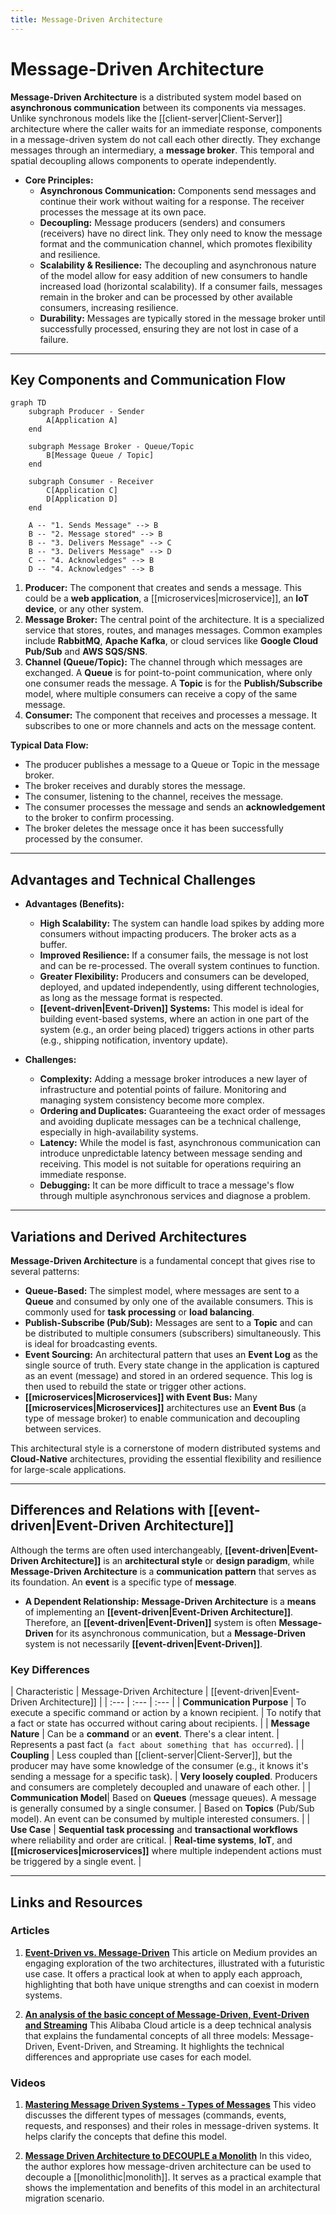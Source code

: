 ```yaml
---
title: Message-Driven Architecture
---
```

# Message-Driven Architecture

**Message-Driven Architecture** is a distributed system model based on **asynchronous communication** between its components via messages. Unlike synchronous models like the [[client-server|Client-Server]] architecture where the caller waits for an immediate response, components in a message-driven system do not call each other directly. They exchange messages through an intermediary, a **message broker**. This temporal and spatial decoupling allows components to operate independently.

* **Core Principles:**
    * **Asynchronous Communication:** Components send messages and continue their work without waiting for a response. The receiver processes the message at its own pace.
    * **Decoupling:** Message producers (senders) and consumers (receivers) have no direct link. They only need to know the message format and the communication channel, which promotes flexibility and resilience.
    * **Scalability & Resilience:** The decoupling and asynchronous nature of the model allow for easy addition of new consumers to handle increased load (horizontal scalability). If a consumer fails, messages remain in the broker and can be processed by other available consumers, increasing resilience.
    * **Durability:** Messages are typically stored in the message broker until successfully processed, ensuring they are not lost in case of a failure.

---

## Key Components and Communication Flow

```mermaid
graph TD
    subgraph Producer - Sender
        A[Application A]
    end

    subgraph Message Broker - Queue/Topic
        B[Message Queue / Topic]
    end

    subgraph Consumer - Receiver
        C[Application C]
        D[Application D]
    end

    A -- "1. Sends Message" --> B
    B -- "2. Message stored" --> B
    B -- "3. Delivers Message" --> C
    B -- "3. Delivers Message" --> D
    C -- "4. Acknowledges" --> B
    D -- "4. Acknowledges" --> B
```

1.  **Producer:** The component that creates and sends a message. This could be a **web application**, a [[microservices|microservice]], an **IoT device**, or any other system.
2.  **Message Broker:** The central point of the architecture. It is a specialized service that stores, routes, and manages messages. Common examples include **RabbitMQ**, **Apache Kafka**, or cloud services like **Google Cloud Pub/Sub** and **AWS SQS/SNS**.
3.  **Channel (Queue/Topic):** The channel through which messages are exchanged. A **Queue** is for point-to-point communication, where only one consumer reads the message. A **Topic** is for the **Publish/Subscribe** model, where multiple consumers can receive a copy of the same message.
4.  **Consumer:** The component that receives and processes a message. It subscribes to one or more channels and acts on the message content.

**Typical Data Flow:**
* The producer publishes a message to a Queue or Topic in the message broker.
* The broker receives and durably stores the message.
* The consumer, listening to the channel, receives the message.
* The consumer processes the message and sends an **acknowledgement** to the broker to confirm processing.
* The broker deletes the message once it has been successfully processed by the consumer.

---

## Advantages and Technical Challenges

* **Advantages (Benefits):**
    * **High Scalability:** The system can handle load spikes by adding more consumers without impacting producers. The broker acts as a buffer.
    * **Improved Resilience:** If a consumer fails, the message is not lost and can be re-processed. The overall system continues to function.
    * **Greater Flexibility:** Producers and consumers can be developed, deployed, and updated independently, using different technologies, as long as the message format is respected.
    * **[[event-driven|Event-Driven]] Systems:** This model is ideal for building event-based systems, where an action in one part of the system (e.g., an order being placed) triggers actions in other parts (e.g., shipping notification, inventory update).

* **Challenges:**
    * **Complexity:** Adding a message broker introduces a new layer of infrastructure and potential points of failure. Monitoring and managing system consistency become more complex.
    * **Ordering and Duplicates:** Guaranteeing the exact order of messages and avoiding duplicate messages can be a technical challenge, especially in high-availability systems.
    * **Latency:** While the model is fast, asynchronous communication can introduce unpredictable latency between message sending and receiving. This model is not suitable for operations requiring an immediate response.
    * **Debugging:** It can be more difficult to trace a message's flow through multiple asynchronous services and diagnose a problem.

---

## Variations and Derived Architectures

**Message-Driven Architecture** is a fundamental concept that gives rise to several patterns:

* **Queue-Based:** The simplest model, where messages are sent to a **Queue** and consumed by only one of the available consumers. This is commonly used for **task processing** or **load balancing**.
* **Publish-Subscribe (Pub/Sub):** Messages are sent to a **Topic** and can be distributed to multiple consumers (subscribers) simultaneously. This is ideal for broadcasting events.
* **Event Sourcing:** An architectural pattern that uses an **Event Log** as the single source of truth. Every state change in the application is captured as an event (message) and stored in an ordered sequence. This log is then used to rebuild the state or trigger other actions.
* **[[microservices|Microservices]] with Event Bus:** Many **[[microservices|Microservices]]** architectures use an **Event Bus** (a type of message broker) to enable communication and decoupling between services.

This architectural style is a cornerstone of modern distributed systems and **Cloud-Native** architectures, providing the essential flexibility and resilience for large-scale applications.

---

## Differences and Relations with [[event-driven|Event-Driven Architecture]]

Although the terms are often used interchangeably, **[[event-driven|Event-Driven Architecture]]** is an **architectural style** or **design paradigm**, while **Message-Driven Architecture** is a **communication pattern** that serves as its foundation. An **event** is a specific type of **message**.

* **A Dependent Relationship:** **Message-Driven Architecture** is a **means** of implementing an **[[event-driven|Event-Driven Architecture]]**. Therefore, an **[[event-driven|Event-Driven]]** system is often **Message-Driven** for its asynchronous communication, but a **Message-Driven** system is not necessarily **[[event-driven|Event-Driven]]**.

### **Key Differences**

| Characteristic | Message-Driven Architecture | [[event-driven|Event-Driven Architecture]] |
| :--- | :--- | :--- |
| **Communication Purpose** | To execute a specific command or action by a known recipient. | To notify that a fact or state has occurred without caring about recipients. |
| **Message Nature** | Can be a **command** or an **event**. There's a clear intent. | Represents a past fact (`a fact about something that has occurred`). |
| **Coupling** | Less coupled than [[client-server|Client-Server]], but the producer may have some knowledge of the consumer (e.g., it knows it's sending a message for a specific task). | **Very loosely coupled**. Producers and consumers are completely decoupled and unaware of each other. |
| **Communication Model**| Based on **Queues** (message queues). A message is generally consumed by a single consumer. | Based on **Topics** (Pub/Sub model). An event can be consumed by multiple interested consumers. |
| **Use Case** | **Sequential task processing** and **transactional workflows** where reliability and order are critical. | **Real-time systems**, **IoT**, and **[[microservices|microservices]]** where multiple independent actions must be triggered by a single event. |

---

## **Links and Resources**

### **Articles**

1.  **[Event-Driven vs. Message-Driven](https://medium.com/@alexdorand/event-driven-vs-message-driven-5f476d5932b4)**
    This article on Medium provides an engaging exploration of the two architectures, illustrated with a futuristic use case. It offers a practical look at when to apply each approach, highlighting that both have unique strengths and can coexist in modern systems.

2.  **[An analysis of the basic concept of Message-Driven, Event-Driven and Streaming](https://www.alibabacloud.com/blog/an-analysis-of-the-basic-concept-of-message-driven-event-driven-and-streaming_599521)**
    This Alibaba Cloud article is a deep technical analysis that explains the fundamental concepts of all three models: Message-Driven, Event-Driven, and Streaming. It highlights the technical differences and appropriate use cases for each model.

### **Videos**

1.  **[Mastering Message Driven Systems - Types of Messages](https://www.youtube.com/watch?v=krSek1PMwAA)**
    This video discusses the different types of messages (commands, events, requests, and responses) and their roles in message-driven systems. It helps clarify the concepts that define this model.

2.  **[Message Driven Architecture to DECOUPLE a Monolith](https://www.youtube.com/watch?v=bxGkavGaEiM)**
    In this video, the author explores how message-driven architecture can be used to decouple a [[monolithic|monolith]]. It serves as a practical example that shows the implementation and benefits of this model in an architectural migration scenario.